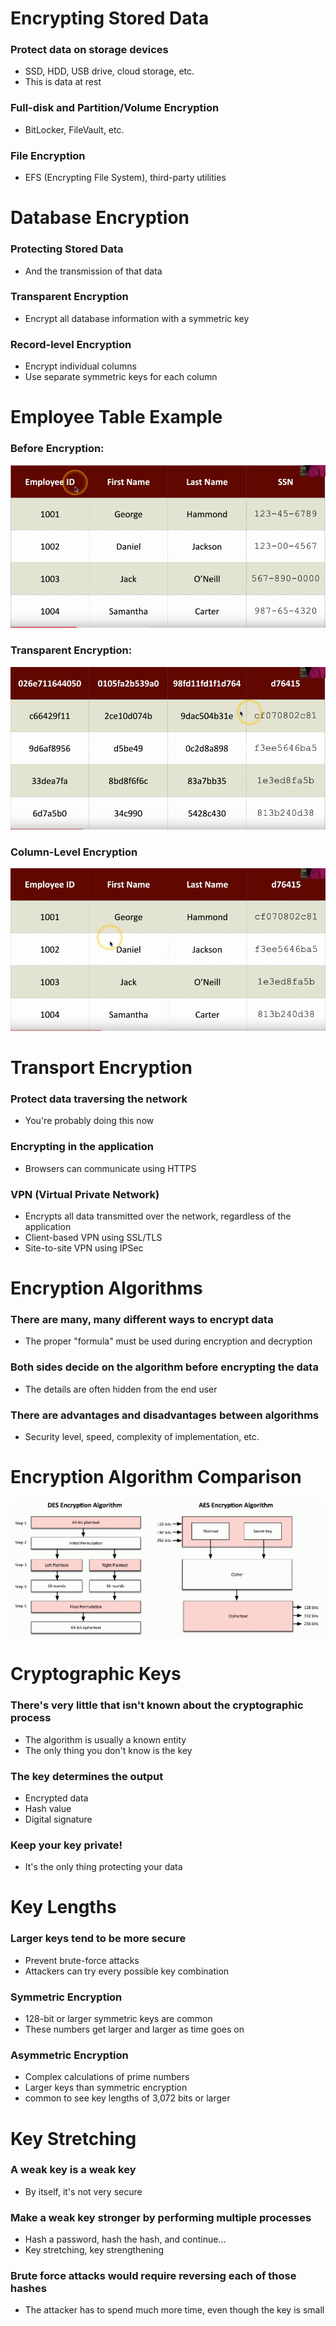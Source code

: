 # Encrypting Stored Data
### Protect data on storage devices
- SSD, HDD, USB drive, cloud storage, etc.
- This is data at rest
### Full-disk and Partition/Volume Encryption
- BitLocker, FileVault, etc.
### File Encryption
- EFS (Encrypting File System), third-party utilities
# Database Encryption
### Protecting Stored Data
- And the transmission of that data
### Transparent Encryption
- Encrypt all database information with a symmetric key
### Record-level Encryption
- Encrypt individual columns
- Use separate symmetric keys for each column
# Employee Table Example
### Before Encryption:
![](0ec4ad0e141019723fe70e613b3c3c8a.png)
### Transparent Encryption:
![](e39c31f2c2a479aaa13cdbec776172b3.png)
### Column-Level Encryption
![](4939fbd16d11c8776d3e56f07dd7bbab.png)
# Transport Encryption
### Protect data traversing the network
- You're probably doing this now
### Encrypting in the application
- Browsers can communicate using HTTPS
### VPN (Virtual Private Network)
- Encrypts all data transmitted over the network, regardless of the application
- Client-based VPN using SSL/TLS
- Site-to-site VPN using IPSec
# Encryption Algorithms
### There are many, many different ways to encrypt data
- The proper "formula" must be used during encryption and decryption
### Both sides decide on the algorithm before encrypting the data
- The details are often hidden from the end user
### There are advantages and disadvantages between algorithms
- Security level, speed, complexity of implementation, etc.
# Encryption Algorithm Comparison
![](4d44ed748e488a1459b87b0499d3c6c7.png)
# Cryptographic Keys
### There's very little that isn't known about the cryptographic process
- The algorithm is usually a known entity
- The only thing you don't know is the key
### The key determines the output
- Encrypted data
- Hash value
- Digital signature
### Keep your key private!
- It's the only thing protecting your data
# Key Lengths
### Larger keys tend to be more secure
- Prevent brute-force attacks
- Attackers can try every possible key combination
### Symmetric Encryption
- 128-bit or larger symmetric keys are common
- These numbers get larger and larger as time goes on
### Asymmetric Encryption
- Complex calculations of prime numbers
- Larger keys than symmetric encryption
- common to see key lengths of 3,072 bits or larger
# Key Stretching
### A weak key is a weak key
- By itself, it's not very secure
### Make a weak key stronger by performing multiple processes
- Hash a password, hash the hash, and continue...
- Key stretching, key strengthening
### Brute force attacks would require reversing each of those hashes
- The attacker has to spend much more time, even though the key is small